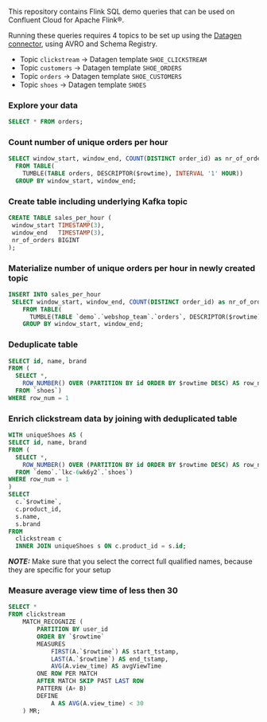This repository contains Flink SQL demo queries that can be used on Confluent Cloud for Apache Flink®. 

Running these queries requires 4 topics to be set up using the [Datagen connector](https://docs.confluent.io/cloud/current/connectors/cc-datagen-source.html),
using AVRO and Schema Registry.

* Topic `clickstream` -> Datagen template `SHOE_CLICKSTREAM` 
* Topic `customers` -> Datagen template `SHOE_ORDERS`
* Topic `orders` -> Datagen template `SHOE_CUSTOMERS`
* Topic `shoes` -> Datagen template `SHOES` 

### Explore your data

```sql
SELECT * FROM orders;
```

### Count number of unique orders per hour

```sql
SELECT window_start, window_end, COUNT(DISTINCT order_id) as nr_of_orders
  FROM TABLE(
    TUMBLE(TABLE orders, DESCRIPTOR($rowtime), INTERVAL '1' HOUR))
  GROUP BY window_start, window_end;
```

### Create table including underlying Kafka topic

```sql
CREATE TABLE sales_per_hour (
 window_start TIMESTAMP(3),
 window_end   TIMESTAMP(3),
 nr_of_orders BIGINT
);
```

### Materialize number of unique orders per hour in newly created topic

```sql
INSERT INTO sales_per_hour
 SELECT window_start, window_end, COUNT(DISTINCT order_id) as nr_of_orders
    FROM TABLE(
      TUMBLE(TABLE `demo`.`webshop_team`.`orders`, DESCRIPTOR($rowtime), INTERVAL '1' HOUR))
    GROUP BY window_start, window_end;
```

### Deduplicate table

```sql
SELECT id, name, brand
FROM (
  SELECT *,
    ROW_NUMBER() OVER (PARTITION BY id ORDER BY $rowtime DESC) AS row_num
  FROM `shoes`)
WHERE row_num = 1
```

### Enrich clickstream data by joining with deduplicated table 

```sql
WITH uniqueShoes AS (
SELECT id, name, brand
FROM (
  SELECT *,
    ROW_NUMBER() OVER (PARTITION BY id ORDER BY $rowtime DESC) AS row_num
  FROM `demo`.`lkc-6wk6y2`.`shoes`)
WHERE row_num = 1
)
SELECT 
  c.`$rowtime`,
  c.product_id,
  s.name, 
  s.brand
FROM 
  clickstream c
  INNER JOIN uniqueShoes s ON c.product_id = s.id;
```

**_NOTE:_**  Make sure that you select the correct full qualified names, because they are specific for your setup

### Measure average view time of less then 30

```sql 
SELECT *
FROM clickstream
    MATCH_RECOGNIZE (
        PARTITION BY user_id
        ORDER BY `$rowtime`
        MEASURES
            FIRST(A.`$rowtime`) AS start_tstamp,
            LAST(A.`$rowtime`) AS end_tstamp,
            AVG(A.view_time) AS avgViewTime
        ONE ROW PER MATCH
        AFTER MATCH SKIP PAST LAST ROW
        PATTERN (A+ B)
        DEFINE
            A AS AVG(A.view_time) < 30
    ) MR;
```
